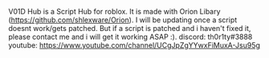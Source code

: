 V01D Hub is a Script Hub for roblox. It is made with Orion Libary (https://github.com/shlexware/Orion).
I will be updating once a script doesnt work/gets patched.
But if a script is patched and i haven't fixed it, please contact me and i will get it working ASAP :).
discord: th0r1ty#3888
youtube: https://www.youtube.com/channel/UCgJpZgYYwxFiMuxA-Jsu95g
